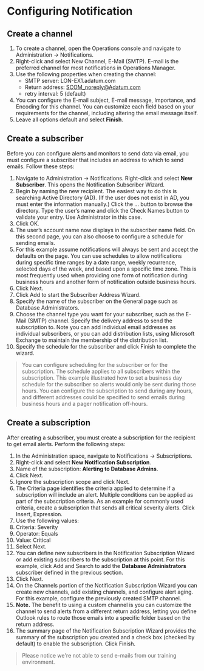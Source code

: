 # Configuring Notification

## Create a channel
1. To create a channel, open the Operations console and navigate to Administration -> Notifications.
1. Right-click and select New Channel, E-Mail (SMTP). E-mail is the preferred channel for most notifications in Operations Manager.
1. Use the following properties when creating the channel:
    - SMTP server: LON-EX1.adatum.com
    - Return address: SCOM_noreply@Adatum.com
    - retry interval: 5 (default)
1. You can configure the E-mail subject, E-mail message, Importance, and Encoding for this channel. You can customize each field based on your requirements for the channel, including altering the email message itself.
1. Leave all options default and select **Finish**.

## Create a subscriber
Before you can configure alerts and monitors to send data via email, you must configure a subscriber that includes an address to which to send emails. Follow these steps:
1. Navigate to Administration -> Notifications. Right-click and select **New Subscriber**. This opens the Notification Subscriber Wizard.
1. Begin by naming the new recipient. The easiest way to do this is searching Active Directory (AD). (If the user does not exist in AD, you must enter the information manually.) Click the ... button to browse the directory. Type the user’s name and click the Check Names button to validate your entry. Use Administrator in this case.
1. Click OK.
1. The user’s account name now displays in the subscriber name field. On this second page, you can also choose to configure a schedule for sending emails.
1. For this example assume notifications will always be sent and accept the defaults on the page. You can use schedules to allow notifications during specific time ranges by a date range, weekly recurrence, selected days of the week, and based upon a specific time zone. This is most frequently used when providing one form of notification during business hours and another form of notification outside business hours.
1. Click Next.
1. Click Add to start the Subscriber Address Wizard.
1. Specify the name of the subscriber on the General page such as Database Administrators.
1. Choose the channel type you want for your subscriber, such as the E-Mail (SMTP) channel. Specify the delivery address to send the subscription to. Note you can add individual email addresses as individual subscribers, or you can add distribution lists, using Microsoft Exchange to maintain the membership of the distribution list.
1. Specify the schedule for the subscriber and click Finish to complete the wizard.
> You can configure scheduling for the subscriber or for the subscription. The schedule applies to all subscribers within the subscription. This example illustrated how to set a business day schedule for the subscriber so alerts would only be sent during those hours. You can configure the subscription to send during any hours, and different addresses could be specified to send emails during business hours and a pager notification off-hours.

## Create a subscription
After creating a subscriber, you must create a subscription for the recipient to get email alerts. Perform the following steps:
1. In the Administration space, navigate to Notifications -> Subscriptions.
1. Right-click and select **New Notification Subscription**.
1. Name of the subscription: **Alerting to Database Admins**.
1. Click Next.
1. Ignore the subscription scope and click Next.
1. The Criteria page identifies the criteria applied to determine if a subscription will include an alert. Multiple conditions can be applied as part of the subscription criteria. As an example for commonly used criteria, create a subscription that sends all critical severity alerts. Click Insert, Expression.
1. Use the following values: 
  1. Criteria: Severity
  1. Operator: Equals
  1. Value: Critical
1. Select Next.
1. You can define new subscribers in the Notification Subscription Wizard or add existing subscribers to the subscription at this point. For this example, click Add and Search to add the **Database Administrators** subscriber defined in the previous section. 
1. Click Next.
1. On the Channels portion of the Notification Subscription Wizard you can create new channels, add existing channels, and configure alert aging. For this example, configure the previously created SMTP channel.
1. **Note.** The benefit to using a custom channel is you can customize the channel to send alerts from a different return address, letting you define Outlook rules to route those emails into a specific folder based on the return address.
1. The summary page of the Notification Subscription Wizard provides the summary of the subscription you created and a check box (checked by default) to enable the subscription. Click Finish.

> Please notice we're not able to send e-mails from our training environment.
